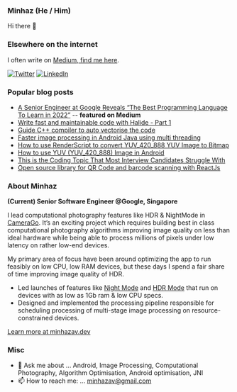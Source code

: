 ### Minhaz (He / Him)
Hi there 👋

### Elsewhere on the internet

I often write on [Medium, find me here](https://minhazav.medium.com).

[![Twitter](https://user-images.githubusercontent.com/282759/84680160-40c90c80-af00-11ea-8390-bb86858c5fa5.png)](https://twitter.com/minhazav) 
[![LinkedIn](https://user-images.githubusercontent.com/282759/84680162-4161a300-af00-11ea-912c-8f32e5cc1676.png)](https://linkedin.com/in/minhazav)

### Popular blog posts

-   [A Senior Engineer at Google Reveals “The Best Programming Language To Learn in 2022”](https://betterprogramming.pub/the-best-programming-language-to-learn-in-2022-senior-engineer-at-google-explains-5abcbc5f6556) -- **featured on Medium**
-   [Write fast and maintainable code with Halide - Part 1](https://blog.minhazav.dev/write-fast-and-maintainable-code-with-halide/)
-   [Guide C++ compiler to auto vectorise the code](https://blog.minhazav.dev/guide-compiler-to-auto-vectorise/)
-   [Faster image processing in Android Java using multi threading](https://blog.minhazav.dev/faster-image-processing-in-android-java-using-multi-threading/)
-   [How to use RenderScript to convert YUV_420_888 YUV Image to Bitmap](https://blog.minhazav.dev/how-to-use-renderscript-to-convert-YUV_420_888-yuv-image-to-bitmap/)
-   [How to use YUV (YUV_420_888) Image in Android](https://blog.minhazav.dev/how-to-convert-yuv-420-sp-android.media.Image-to-Bitmap-or-jpeg/)
-   [This is the Coding Topic That Most Interview Candidates Struggle With](https://betterprogramming.pub/the-topic-i-have-seen-most-interview-candidate-struggle-with-9e11b92ea65e)
-   [Open source library for QR Code and barcode scanning with ReactJs](https://scanapp.org/blog/2021/09/24/open-source-library-for-qr-code-and-barcode-scanning-with-reactjs.html)

### About Minhaz
**(Current) Senior Software Engineer @Google, Singapore**

I lead computational photography features like HDR & NightMode in [CameraGo](https://blog.google/products/android/android-go-camera-go/). It’s an exciting project which requires building best in class computational photography algorithms improving image quality on less than ideal hardware while being able to process millions of pixels under low latency on rather low-end devices.

My primary area of focus have been around optimizing the app to run feasibly on low CPU, low RAM devices, but these days I spend a fair share of time improving image quality of HDR.

-   Led launches of features like [Night Mode](https://www.xda-developers.com/google-camera-android-go-mod-night-mode-low-light-photography/) and [HDR Mode](https://www.xda-developers.com/google-camera-go-rolling-out-hdr-support/) that run on devices with as low as 1Gb ram & low CPU specs.
-  Designed and implemented the processing pipeline responsible for scheduling processing of multi-stage image processing on resource-constrained devices.

[Learn more at minhazav.dev](https://blog.minhazav.dev/about/)

### Misc

- 💬 Ask me about ... Android, Image Processing, Computational Photography, Algorithm Optimisation, Android optimisation, JNI
- 📫 How to reach me: ... [minhazav@gmail.com](mailto:minhazav@gmail.com)

